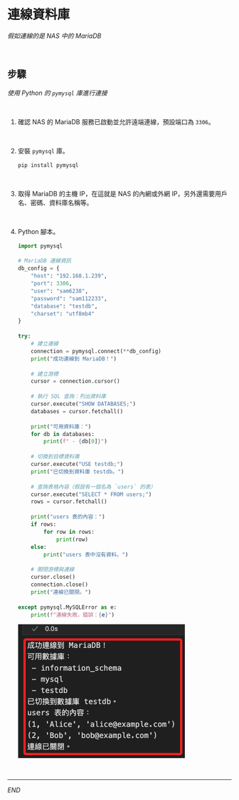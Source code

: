 # 連線資料庫

_假如連線的是 NAS 中的 MariaDB_

<br>

## 步驟

_使用 Python 的 `pymysql` 庫進行連接_

<br>

1. 確認 NAS 的 MariaDB 服務已啟動並允許遠端連線，預設端口為 `3306`。

<br>

2. 安裝 `pymysql` 庫。

    ```bash
    pip install pymysql
    ```

<br>

3. 取得 MariaDB 的主機 IP，在這就是 NAS 的內網或外網 IP，另外還需要用戶名、密碼、資料庫名稱等。

<br>

4. Python 腳本。

    ```python
    import pymysql

    # MariaDB 連線資訊
    db_config = {
        "host": "192.168.1.239",
        "port": 3306,
        "user": "sam6238",
        "password": "sam112233",
        "database": "testdb",
        "charset": "utf8mb4"
    }

    try:
        # 建立連線
        connection = pymysql.connect(**db_config)
        print("成功連線到 MariaDB！")

        # 建立游標
        cursor = connection.cursor()

        # 執行 SQL 查詢：列出資料庫
        cursor.execute("SHOW DATABASES;")
        databases = cursor.fetchall()

        print("可用資料庫：")
        for db in databases:
            print(f" - {db[0]}")

        # 切換到目標資料庫
        cursor.execute("USE testdb;")
        print("已切換到資料庫 testdb。")

        # 查詢表格內容（假設有一個名為 `users` 的表）
        cursor.execute("SELECT * FROM users;")
        rows = cursor.fetchall()

        print("users 表的內容：")
        if rows:
            for row in rows:
                print(row)
        else:
            print("users 表中沒有資料。")

        # 關閉游標與連線
        cursor.close()
        connection.close()
        print("連線已關閉。")

    except pymysql.MySQLError as e:
        print(f"連線失敗，錯誤：{e}")

    ```

    ![](images/img_25.png)

<br>

___

_END_